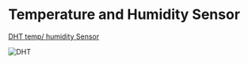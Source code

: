 # Temperature and Humidity Sensor
[DHT temp/ humidity Sensor](https://github.com/markruys/arduino-DHT?utm_source=platformio&utm_medium=piohome)

![DHT](https://media.giphy.com/media/fxtFgotTWIPb9aImMo/giphy.gif)
